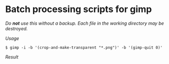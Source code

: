 # Batch processing scripts for gimp

*Do **not** use this without a backup. Each file in the working directory may be destroyed.*

*Usage*

```
$ gimp -i -b '(crop-and-make-transparent "*.png")' -b '(gimp-quit 0)'
```

*Result*

